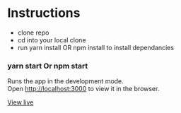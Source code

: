 
# Instructions
- clone repo
- cd into your local clone
- run yarn install OR npm install to install dependancies

### yarn start Or npm start
Runs the app in the development mode.<br />
Open [http://localhost:3000](http://localhost:3000) to view it in the browser.


[View live](https://traderev-test.netlify.app)


